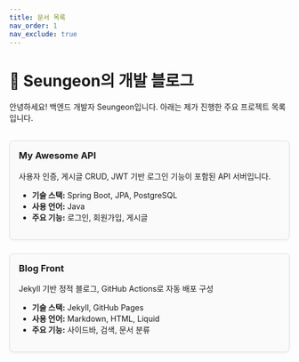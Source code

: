 ```yaml
---
title: 문서 목록
nav_order: 1
nav_exclude: true
---
```

# 👋 Seungeon의 개발 블로그

안녕하세요! 백엔드 개발자 Seungeon입니다. 아래는 제가 진행한 주요 프로젝트 목록입니다.

<br>

<div style="display: grid; grid-template-columns: repeat(auto-fit, minmax(300px, 1fr)); gap: 1.5rem;">

<!-- 💡 프로젝트 카드 시작 -->
<div style="border: 1px solid #e0e0e0; border-radius: 8px; padding: 1rem; background-color: #fafafa; box-shadow: 0 2px 4px rgba(0,0,0,0.05);">
  <h3 style="margin-top: 0;"><a href="https://github.com/SeungeonEonJi/my-awesome-api" target="_blank" style="text-decoration: none;">My Awesome API</a></h3>
  <p>사용자 인증, 게시글 CRUD, JWT 기반 로그인 기능이 포함된 API 서버입니다.</p>
  <ul>
    <li><strong>기술 스택:</strong> Spring Boot, JPA, PostgreSQL</li>
    <li><strong>사용 언어:</strong> Java</li>
    <li><strong>주요 기능:</strong> 로그인, 회원가입, 게시글</li>
  </ul>
</div>

<!-- 두 번째 카드 -->
<div style="border: 1px solid #e0e0e0; border-radius: 8px; padding: 1rem; background-color: #fafafa; box-shadow: 0 2px 4px rgba(0,0,0,0.05);">
  <h3 style="margin-top: 0;"><a href="https://github.com/SeungeonEonJi/blog-front" target="_blank" style="text-decoration: none;">Blog Front</a></h3>
  <p>Jekyll 기반 정적 블로그, GitHub Actions로 자동 배포 구성</p>
  <ul>
    <li><strong>기술 스택:</strong> Jekyll, GitHub Pages</li>
    <li><strong>사용 언어:</strong> Markdown, HTML, Liquid</li>
    <li><strong>주요 기능:</strong> 사이드바, 검색, 문서 분류</li>
  </ul>
</div>

<!-- 원하는 만큼 복제해서 카드 추가 가능 -->

</div>
